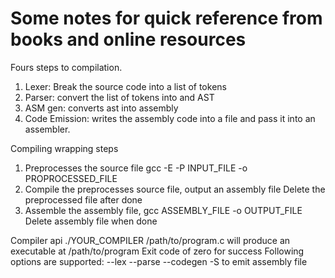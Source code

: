 # Some notes for quick reference from books and online resources

Fours steps to compilation.

1. Lexer: Break the source code into a list of tokens
2. Parser: convert the list of tokens into and AST
3. ASM gen: converts ast into assembly
4. Code Emission: writes the assembly code into a file and pass it into an assembler.

Compiling wrapping steps
1. Preprocesses the source file
gcc -E -P INPUT_FILE -o PROPROCESSED_FILE
2. Compile the preprocesses source file, output an assembly file
Delete the preprocessed file after done
3. Assemble the assembly file,
gcc ASSEMBLY_FILE -o OUTPUT_FILE
Delete assembly file when done

Compiler api
./YOUR_COMPILER /path/to/program.c will produce an executable at /path/to/program
Exit code of zero for success
Following options are supported: --lex --parse --codegen -S to emit assembly file
